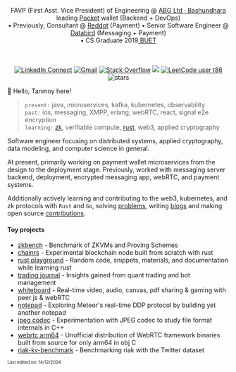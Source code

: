 <div align="center"> FAVP (First Asst. Vice President) of Engineering @ <a href='https://www.crunchbase.com/organization/bashundhara-group'>ABG Ltd · Bashundhara</a> leading <a href='https://abgpocket.com'> Pocket</a> wallet (Backend + DevOps) <br/> • Previously, Consultant @ <a href='https://www.reddotdigitalit.com'>Reddot</a> (Payment) • Senior Software Engineer @ <a href='https://databird.co'>Databird</a> (Messaging + Payment) <br/> • CS Graduate 2019<a href='https://buet.ac.bd'> BUET</a> 
<br/>
<br/>
<br/>

[![LinkedIn Connect](https://img.shields.io/badge/%20-Connect-black?color=413F42&labelColor=000000&logo=linkedin&logoColor=f5f7fe)](https://www.linkedin.com/in/muhtasimtanmoy/)
[![Gmail](https://img.shields.io/badge/%20-Send%20Mail-black?color=413F42&labelColor=000000&logo=gmail&logoColor=f5f7fe)](mailto:mtanmoy5086@gmail.com?subject=From%20GitHub&&body=Hi,%20there.%20Found%20you%20on%20GitHub!%20Let's%20talk%20about...)
[![Stack Overflow](https://img.shields.io/badge/%20-Stack%20Overflow-black?color=413F42&labelColor=000000&logo=stack-overflow&logoColor=f5f7fe)](https://stackoverflow.com/users/7769239/muhtasim-ulfat-tanmoy)
<img src="https://komarev.com/ghpvc/?username=MuhtasimTanmoye&color=grey"/>
[![LeetCode user t86](https://img.shields.io/badge/dynamic/json?style=flat&labelColor=5A5A5A&color=%233b3b3b&label=Leetcode&query=solvedOverTotal&url=https%3A%2F%2Fleetcode-badge.vercel.app%2Fapi%2Fusers%2Ft86&logo=leetcode&logoColor=yellow)](https://leetcode.com/t86/)
<img src="https://img.shields.io/github/stars/muhtasimtanmoy?style=flat&logoColor=3b3b3b&color=3b3b3b" alt="stars" /> 

</div>

👋 Hello, Tanmoy here!

 > `present:` java, microservices, kafka, kubernetes, observability                         
 > `past:` ios, messaging, XMPP, erlang, webRTC, react, signal e2e encryption                       
 > `learning:` [zk](https://github.com/poly-layer/zk), verifiable compute, [rust](https://github.com/MuhtasimTanmoy/rust-playground), web3, applied cryptography


Software engineer focusing on distributed systems, applied cryptography, data modeling, and computer science in general.

At present, primarily working on payment wallet microservices from the design to the deployment stage. Previously, worked with messaging server backend, deployment, encrypted messaging app, webRTC, and payment systems.

Additionally actively learning and contributing to the web3, kubernetes, and zk protocols with `Rust` and `Go`, solving [problems](https://github.com/MuhtasimTanmoy/playground), writing [blogs](https://github.com/MuhtasimTanmoy/notebook) and making open source [contributions](https://github.com/MuhtasimTanmoy/Issue-tracker).

<!--- taking notes of topics of interest --->

#### Toy projects
  - [zkbench] - Benchmark of ZKVMs and Proving Schemes
  - [chainrs] - Experimental blockchain node built from scratch with rust
  - [rust playground] - Random code, snippets, materials, and documentation while learning rust
  - [trading journal] - Insights gained from quant trading and bot management 
  - [whiteboard] - Real-time video, audio, canvas, pdf sharing & gaming with peer js & webRTC
  - [notepad] - Exploring Meteor's real-time DDP protocol by building yet another notepad
  - [jpeg codec] - Experimentation with JPEG codec to study file format internals in C++
  - [webrtc arm64] - Unofficial distribution of WebRTC framework binaries built from source for only arm64 in obj C
  - [riak-kv-benchmark] - Benchmarking riak with the Twitter dataset

[zkbench]: https://github.com/babybear-labs/benchmark
[chainrs]: https://github.com/MuhtasimTanmoy/chainrs
[rust playground]: https://github.com/MuhtasimTanmoy/rust-playground                    
[trading journal]: https://github.com/MuhtasimTanmoy/Trade-Journal
[whiteboard]: https://github.com/MuhtasimTanmoy/Whiteboard
[notepad]: https://github.com/MuhtasimTanmoy/NotePad
[jpeg codec]: https://github.com/MuhtasimTanmoy/jpeg-codec
[webrtc arm64]: https://github.com/MuhtasimTanmoy/webRTC-arm64
[messaging server]: https://github.com/MuhtasimTanmoy/Messaging-server
[riak-kv-benchmark]: https://github.com/MuhtasimTanmoy/Riak-Database-Project

<sub><sup>Last edited on: 14/12/2024</sup></sub>
